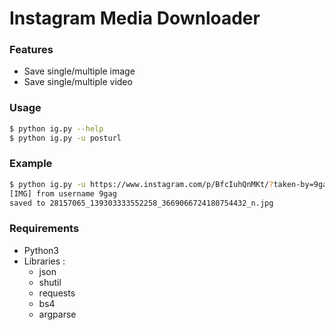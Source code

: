 # Instagram Media Downloader

### Features
- Save single/multiple image
- Save single/multiple video

### Usage
```sh
$ python ig.py --help
$ python ig.py -u posturl
```

### Example
```sh
$ python ig.py -u https://www.instagram.com/p/BfcIuhQnMKt/?taken-by=9gag
[IMG] from username 9gag
saved to 28157065_139303333552258_3669066724180754432_n.jpg
```

### Requirements
* Python3
* Libraries :
  * json
  * shutil
  * requests
  * bs4
  * argparse
